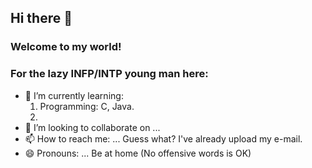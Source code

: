## Hi there 👋
### Welcome to my world!

### For the lazy INFP/INTP young man here:
- 🌱 I’m currently learning:
  1. Programming: C, Java.
  2. 
- 👯 I’m looking to collaborate on ...
- 📫 How to reach me: ... Guess what? I've already upload my e-mail.
- 😄 Pronouns: ... Be at home (No offensive words is OK)

<!--
**TwilightLoveU/TwilightLoveU** is a ✨ _special_ ✨ repository because its `README.md` (this file) appears on your GitHub profile.

Here are some ideas to get you started:

- 🔭 I’m currently working on ...
- 🌱 I’m currently learning ...
- 👯 I’m looking to collaborate on ...
- 🤔 I’m looking for help with ...
- 💬 Ask me about ...
- 📫 How to reach me: ...
- 😄 Pronouns: ...
- ⚡ Fun fact: ...
-->
